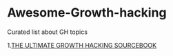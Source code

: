 # Awesome-Growth-hacking
Curated list about GH topics

1.[THE ULTIMATE GROWTH HACKING SOURCEBOOK](http://tigertiger.co/blog/ultimate-growth-hacking-sourcebook/)
